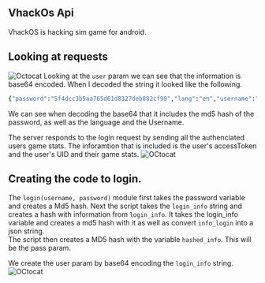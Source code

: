 ## VhackOs Api
VhackOS is hacking sim game for android. 

## Looking at requests
![Octocat](https://i.imgur.com/B4DH0sA.png=100x20)
Looking at the ```user``` param we can see that the information is base64 encoded. When I decoded the string it looked like the following.
<br>
```ruby
{"password":"5f4dcc3b5aa765d61d8327deb882cf99","lang":"en","username":"chickenWings"}
```
We can see when decoding the base64 that it includes the md5 hash of the password, as well as the language and the Username.


The server responds to the login request by sending all the authenciated users game stats. The inforamtion that is included is the user's accessToken and the user's UID and their game stats.
![OCtocat](https://i.imgur.com/PlUlePj.png=100x20)<br>
## Creating the code to login.
The ```login(username, password)``` module first takes the password variable and creates a Md5 hash. Next the script takes the ```login_info``` string and creates a hash with information from ```login_info```.  It takes the login_info variable and creates a md5 hash with it as well as convert ```info_login``` into a json string.<br>
The script then creates a MD5 hash with the variable ```hashed_info```. This will be the pass param.

We create the user param by base64 encoding the ```login_info``` string. 
![OCtocat](https://i.imgur.com/AbLVy2n.png=100x20)
<br>
